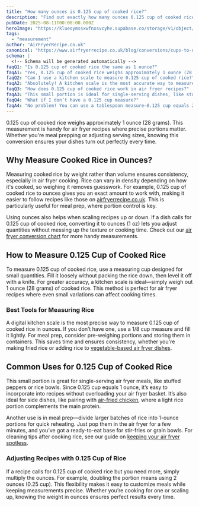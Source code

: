 ```yaml
---
title: "How many ounces is 0.125 cup of cooked rice?"
description: "Find out exactly how many ounces 0.125 cup of cooked rice weighs in the UK. Perfect for air fryer meal prep and portion control!"
pubDate: 2025-08-11T00:00:00.000Z
heroImage: "https://klueoymssxwfnxsvcyhv.supabase.co/storage/v1/object/public/Shmucket/how-many-ounces-is-0-125-cup-cooked-rice.webp"
tags:
  - "measurement"
author: "AirFryerRecipe.co.uk"
canonical: "https://www.airfryerrecipe.co.uk/blog/conversions/cups-to-ounces/how-many-ounces-is-0-125-cup-cooked-rice"
schema: |
  <!-- Schema will be generated automatically -->
faqQ1: "Is 0.125 cup of cooked rice the same as 1 ounce?"
faqA1: "Yes, 0.125 cup of cooked rice weighs approximately 1 ounce (28 grams). This measurement is consistent for most types of cooked rice, making it easy to use in air fryer recipes."
faqQ2: "Can I use a kitchen scale to measure 0.125 cup of cooked rice?"
faqA2: "Absolutely! A kitchen scale is the most accurate way to measure 0.125 cup of cooked rice, as it eliminates packing inconsistencies. Simply weigh out 1 ounce for perfect portions every time."
faqQ3: "How does 0.125 cup of cooked rice work in air fryer recipes?"
faqA3: "This small portion is ideal for single-serving dishes, like stuffed vegetables or grain bowls. Since it’s just 1 ounce, it heats evenly and quickly in the air fryer without overcrowding the basket."
faqQ4: "What if I don’t have a 0.125 cup measure?"
faqA4: "No problem! You can use a tablespoon measure—0.125 cup equals 2 tablespoons. Alternatively, weigh out 1 ounce on a kitchen scale for the most precise result."
---
```

<p>0.125 cup of cooked rice weighs approximately 1 ounce (28 grams). This measurement is handy for air fryer recipes where precise portions matter. Whether you're meal prepping or adjusting serving sizes, knowing this conversion ensures your dishes turn out perfectly every time.</p>  

<h2>Why Measure Cooked Rice in Ounces?</h2>  
<p>Measuring cooked rice by weight rather than volume ensures consistency, especially in air fryer cooking. Rice can vary in density depending on how it's cooked, so weighing it removes guesswork. For example, 0.125 cup of cooked rice to ounces gives you an exact amount to work with, making it easier to follow recipes like those on <a href=https://www.airfryerrecipe.co.uk/recipes>airfryerrecipe.co.uk</a>. This is particularly useful for meal prep, where portion control is key.</p>  

<p>Using ounces also helps when scaling recipes up or down. If a dish calls for 0.125 cup of cooked rice, converting it to ounces (1 oz) lets you adjust quantities without messing up the texture or cooking time. Check out our <a href=https://www.airfryerrecipe.co.uk/air-fryer-conversion-chart>air fryer conversion chart</a> for more handy measurements.</p>  

<h2>How to Measure 0.125 Cup of Cooked Rice</h2>  
<p>To measure 0.125 cup of cooked rice, use a measuring cup designed for small quantities. Fill it loosely without packing the rice down, then level it off with a knife. For greater accuracy, a kitchen scale is ideal—simply weigh out 1 ounce (28 grams) of cooked rice. This method is perfect for air fryer recipes where even small variations can affect cooking times.</p>  

<h3>Best Tools for Measuring Rice</h3>  
<p>A digital kitchen scale is the most precise way to measure 0.125 cup of cooked rice in ounces. If you don’t have one, use a 1/8 cup measure and fill it lightly. For meal prep, consider pre-weighing portions and storing them in containers. This saves time and ensures consistency, whether you're making fried rice or adding rice to <a href=https://www.airfryerrecipe.co.uk/recipe-category/vegetables>vegetable-based air fryer dishes</a>.</p>  

<h2>Common Uses for 0.125 Cup of Cooked Rice</h2>  
<p>This small portion is great for single-serving air fryer meals, like stuffed peppers or rice bowls. Since 0.125 cup equals 1 ounce, it’s easy to incorporate into recipes without overloading your air fryer basket. It’s also ideal for side dishes, like pairing with <a href=https://www.airfryerrecipe.co.uk/recipe-category/chicken>air-fried chicken</a>, where a light rice portion complements the main protein.</p>  

<p>Another use is in meal prep—divide larger batches of rice into 1-ounce portions for quick reheating. Just pop them in the air fryer for a few minutes, and you’ve got a ready-to-eat base for stir-fries or grain bowls. For cleaning tips after cooking rice, see our guide on <a href=https://www.airfryerrecipe.co.uk/air-fryer-cleaner>keeping your air fryer spotless</a>.</p>  

<h3>Adjusting Recipes with 0.125 Cup of Rice</h3>  
<p>If a recipe calls for 0.125 cup of cooked rice but you need more, simply multiply the ounces. For example, doubling the portion means using 2 ounces (0.25 cup). This flexibility makes it easy to customize meals while keeping measurements precise. Whether you’re cooking for one or scaling up, knowing the weight in ounces ensures perfect results every time.</p>
